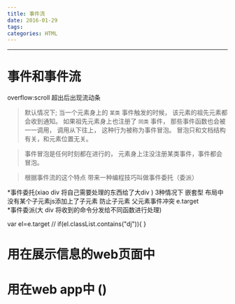 ```yaml
---
title: 事件流
date: 2016-01-29
tags:
categories: HTML
---
```

------

<!-- more -->

# 事件和事件流

overflow:scroll 超出后出现流动条

> 默认情况下;
> 当一个元素身上的 `某类` 事件触发的时候，
> 该元素的祖先元素都会收到通知。
> 如果祖先元素身上也注册了 `同类` 事件，
> 那些事件函数也会被一一调用，
> 调用从下往上，
> 这种行为被称为事件冒泡。
> 冒泡只和文档结构有关，和元素位置无关。

> 事件冒泡是任何时刻都在进行的，
> 元素身上注没注册某类事件，事件都会冒泡。

> 根据事件流的这个特点
> 带来一种编程技巧叫做事件委托（委派）

*事件委托(xiao div 将自己需要处理的东西给了大div )     3种情况下   嵌套型   布局中没有某个子元素js添加上了子元素   防止子元素 父元素事件冲突
e.target  
*事件委派(大 div 将收到的命令分发给不同函数进行处理)        

var el=e.target
	// 	if(el.classList.contains("dj")){  }


# 用在展示信息的web页面中
# 用在web app中 ()
